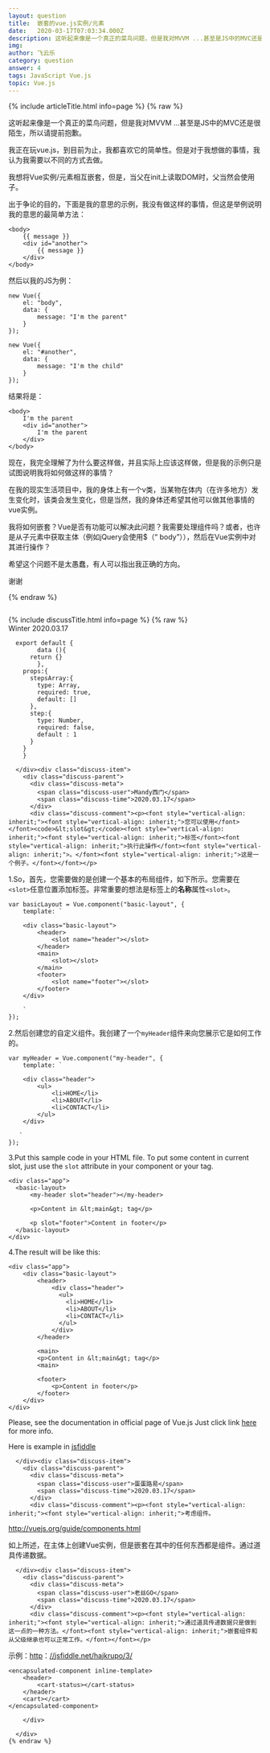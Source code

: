 ```yaml
---
layout: question
title:  嵌套的vue.js实例/元素
date:   2020-03-17T07:03:34.000Z
description: 这听起来像是一个真正的菜鸟问题，但是我对MVVM ...甚至是JS中的MVC还是很陌生，所以请提前抱歉。我正在玩vue.js，到目前为止，我都喜欢它的...
img: 
author: 飞云乐
category: question
answer: 4
tags: JavaScript Vue.js
topic: Vue.js
---
```

<div class="article-root">
  <div class="article">
    {% include articleTitle.html info=page %}
    {% raw %}
    <div class="article-content"><p><font style="vertical-align: inherit;"><font style="vertical-align: inherit;">这听起来像是一个真正的菜鸟问题，但是我对MVVM ...甚至是JS中的MVC还是很陌生，所以请提前抱歉。</font></font></p>

<p><font style="vertical-align: inherit;"><font style="vertical-align: inherit;">我正在玩vue.js，到目前为止，我都喜欢它的简单性。</font><font style="vertical-align: inherit;">但是对于我想做的事情，我认为我需要以不同的方式去做。</font></font></p>

<p><font style="vertical-align: inherit;"><font style="vertical-align: inherit;">我想将Vue实例/元素相互嵌套，但是，当父在init上读取DOM时，父当然会使用子。</font></font></p>

<p><font style="vertical-align: inherit;"><font style="vertical-align: inherit;">出于争论的目的，下面是我的意思的示例，我没有做这样的事情，但这是举例说明我的意思的最简单方法： </font></font></p>

<pre><code>&lt;body&gt;<font></font>
    {{ message }}<font></font>
    &lt;div id="another"&gt;<font></font>
        {{ message }}<font></font>
    &lt;/div&gt;<font></font>
&lt;/body&gt;<font></font>
</code></pre>

<p><font style="vertical-align: inherit;"><font style="vertical-align: inherit;">然后以我的JS为例：</font></font></p>

<pre><code>new Vue({<font></font>
    el: "body",<font></font>
    data: {<font></font>
        message: "I'm the parent"<font></font>
    }<font></font>
});<font></font>
<font></font>
new Vue({<font></font>
    el: "#another",<font></font>
    data: {<font></font>
        message: "I'm the child"<font></font>
    }<font></font>
});<font></font>
</code></pre>

<p><font style="vertical-align: inherit;"><font style="vertical-align: inherit;">结果将是：</font></font></p>

<pre><code>&lt;body&gt;<font></font>
    I'm the parent<font></font>
    &lt;div id="another"&gt;<font></font>
        I'm the parent<font></font>
    &lt;/div&gt;<font></font>
&lt;/body&gt;<font></font>
</code></pre>

<p><font style="vertical-align: inherit;"><font style="vertical-align: inherit;">现在，我完全理解了为什么要这样做，并且实际上应该这样做，但是我的示例只是试图说明我将如何做这样的事情？</font></font></p>

<p><font style="vertical-align: inherit;"><font style="vertical-align: inherit;">在我的现实生活项目中，我的身体上有一个v类，当某物在体内（在许多地方）发生变化时，该类会发生变化，但是当然，我的身体还希望其他可以做其他事情的vue实例。</font></font></p>

<p><font style="vertical-align: inherit;"><font style="vertical-align: inherit;">我将如何嵌套？</font><font style="vertical-align: inherit;">Vue是否有功能可以解决此问题？</font><font style="vertical-align: inherit;">我需要处理组件吗？</font><font style="vertical-align: inherit;">或者，也许是从子元素中获取主体（例如jQuery会使用$（“ body”）），然后在Vue实例中对其进行操作？</font></font></p>

<p><font style="vertical-align: inherit;"><font style="vertical-align: inherit;">希望这个问题不是太愚蠢，有人可以指出我正确的方向。</font></font></p>

<p><font style="vertical-align: inherit;"><font style="vertical-align: inherit;">谢谢</font></font></p></div>
    {% endraw %}
  </div>
  <p style="height: 0;width:0;overflow: hidden;"> 第1879篇《嵌套的vue.js实例/元素》来自Winter(https://github.com/aiyld/aiyld.github.io)的站点</p>
  <div class="discuss-wrapper">
    {% include discussTitle.html info=page %}
    {% raw %}
    <div class="discuss-item">
        <div class="discuss-parent">
          <div class="discuss-meta">
            <span class="discuss-user">Winter</span>
            <span class="discuss-time">2020.03.17</span>
          </div>
          <div class="discuss-comment"><pre><code class="language-javascript">	export default {
		data (){
      return {}
		},
    props:{
      stepsArray:{
        type: Array,
        required: true,
        default: []
      },
      step:{
        type: Number,
        required: false,
        default : 1
      }
    }
	}</code></pre></div>
        </div>
        
      </div><div class="discuss-item">
        <div class="discuss-parent">
          <div class="discuss-meta">
            <span class="discuss-user">Mandy西门</span>
            <span class="discuss-time">2020.03.17</span>
          </div>
          <div class="discuss-comment"><p><font style="vertical-align: inherit;"><font style="vertical-align: inherit;">您可以使用</font></font><code>&lt;slot&gt;</code><font style="vertical-align: inherit;"><font style="vertical-align: inherit;">标签</font><font style="vertical-align: inherit;">执行此操作</font><font style="vertical-align: inherit;">。</font><font style="vertical-align: inherit;">这是一个例子。</font></font></p>

<p><font style="vertical-align: inherit;"><font style="vertical-align: inherit;">1.So，首先，您需要做的是创建一个基本的布局组件，如下所示。</font><font style="vertical-align: inherit;">您需要在</font></font><code>&lt;slot&gt;</code><font style="vertical-align: inherit;"><font style="vertical-align: inherit;">任意位置</font><font style="vertical-align: inherit;">添加</font><font style="vertical-align: inherit;">标签。</font><font style="vertical-align: inherit;">非常重要的想法是</font><font style="vertical-align: inherit;">标签</font><font style="vertical-align: inherit;">上</font><font style="vertical-align: inherit;">的</font></font><strong><font style="vertical-align: inherit;"><font style="vertical-align: inherit;">名称</font></font></strong><font style="vertical-align: inherit;"><font style="vertical-align: inherit;">属性</font></font><code>&lt;slot&gt;</code><font style="vertical-align: inherit;"><font style="vertical-align: inherit;">。</font></font></p>

<pre><code>var basicLayout = Vue.component("basic-layout", {<font></font>
    template: `<font></font>
<font></font>
    &lt;div class="basic-layout"&gt;<font></font>
        &lt;header&gt;<font></font>
            &lt;slot name="header"&gt;&lt;/slot&gt;<font></font>
        &lt;/header&gt;<font></font>
        &lt;main&gt;<font></font>
            &lt;slot&gt;&lt;/slot&gt;<font></font>
        &lt;/main&gt;<font></font>
        &lt;footer&gt;<font></font>
            &lt;slot name="footer"&gt;&lt;/slot&gt;<font></font>
        &lt;/footer&gt;<font></font>
    &lt;/div&gt;<font></font>
<font></font>
    `<font></font>
});<font></font>
</code></pre>

<p><font style="vertical-align: inherit;"><font style="vertical-align: inherit;">2.然后创建您的自定义组件。</font><font style="vertical-align: inherit;">我创建了一个</font></font><code>myHeader</code><font style="vertical-align: inherit;"><font style="vertical-align: inherit;">组件来向您展示它是如何工作的。</font></font></p>

<pre><code>var myHeader = Vue.component("my-header", {<font></font>
    template: `<font></font>
<font></font>
    &lt;div class="header"&gt;<font></font>
        &lt;ul&gt;<font></font>
            &lt;li&gt;HOME&lt;/li&gt;<font></font>
            &lt;li&gt;ABOUT&lt;/li&gt;<font></font>
            &lt;li&gt;CONTACT&lt;/li&gt;<font></font>
        &lt;/ul&gt;<font></font>
    &lt;/div&gt;<font></font>
<font></font>
   `<font></font>
});<font></font>
</code></pre>

<p>3.Put this sample code in your HTML file.
To put some content in current slot, just use the <code>slot</code> attribute in your component or your tag.</p>

<pre><code>&lt;div class="app"&gt;<font></font>
  &lt;basic-layout&gt;<font></font>
      &lt;my-header slot="header"&gt;&lt;/my-header&gt;<font></font>
<font></font>
      &lt;p&gt;Content in &amp;lt;main&amp;gt; tag&lt;/p&gt;<font></font>
<font></font>
      &lt;p slot="footer"&gt;Content in footer&lt;/p&gt;<font></font>
  &lt;/basic-layout&gt;<font></font>
&lt;/div&gt;<font></font>
</code></pre>

<p>4.The result will be like this:</p>

<pre><code>&lt;div class="app"&gt;<font></font>
    &lt;div class="basic-layout"&gt;<font></font>
        &lt;header&gt;<font></font>
            &lt;div class="header"&gt;<font></font>
              &lt;ul&gt;<font></font>
                &lt;li&gt;HOME&lt;/li&gt;<font></font>
                &lt;li&gt;ABOUT&lt;/li&gt;<font></font>
                &lt;li&gt;CONTACT&lt;/li&gt;<font></font>
              &lt;/ul&gt;<font></font>
            &lt;/div&gt;<font></font>
        &lt;/header&gt;<font></font>
<font></font>
        &lt;main&gt;<font></font>
        &lt;p&gt;Content in &amp;lt;main&amp;gt; tag&lt;/p&gt;<font></font>
        &lt;main&gt;<font></font>
<font></font>
        &lt;footer&gt;<font></font>
            &lt;p&gt;Content in footer&lt;/p&gt;<font></font>
        &lt;/footer&gt;<font></font>
    &lt;/div&gt;<font></font>
&lt;/div&gt;<font></font>
</code></pre>

<p>Please, see the documentation in official page of Vue.js
Just click link <a href="https://vuejs.org/v2/guide/components.html#Named-Slots" rel="nofollow noreferrer">here</a> for more info.</p>

<p>Here is example in <a href="https://jsfiddle.net/riverside256/kd51dg3q/" rel="nofollow noreferrer">jsfiddle</a></p></div>
        </div>
        
      </div><div class="discuss-item">
        <div class="discuss-parent">
          <div class="discuss-meta">
            <span class="discuss-user">蛋蛋路易</span>
            <span class="discuss-time">2020.03.17</span>
          </div>
          <div class="discuss-comment"><p><font style="vertical-align: inherit;"><font style="vertical-align: inherit;">考虑组件。
</font></font><a href="http://vuejs.org/guide/components.html" rel="noreferrer"><font style="vertical-align: inherit;"><font style="vertical-align: inherit;">http://vuejs.org/guide/components.html</font></font></a></p>

<p><font style="vertical-align: inherit;"><font style="vertical-align: inherit;">如上所述，在主体上创建Vue实例，但是嵌套在其中的任何东西都是组件。</font><font style="vertical-align: inherit;">通过道具传递数据。</font></font></p></div>
        </div>
        
      </div><div class="discuss-item">
        <div class="discuss-parent">
          <div class="discuss-meta">
            <span class="discuss-user">老丝GO</span>
            <span class="discuss-time">2020.03.17</span>
          </div>
          <div class="discuss-comment"><p><font style="vertical-align: inherit;"><font style="vertical-align: inherit;">通过道具传递数据只是做到这一点的一种方法。</font><font style="vertical-align: inherit;">嵌套组件和从父级继承也可以正常工作。</font></font></p>

<p><font style="vertical-align: inherit;"><font style="vertical-align: inherit;">示例：</font><a href="http://jsfiddle.net/hajkrupo/3/" rel="noreferrer"><font style="vertical-align: inherit;">http</font></a><font style="vertical-align: inherit;">：</font></font><a href="http://jsfiddle.net/hajkrupo/3/" rel="noreferrer"><font style="vertical-align: inherit;"><font style="vertical-align: inherit;">//jsfiddle.net/hajkrupo/3/</font></font></a></p>

<pre><code>&lt;encapsulated-component inline-template&gt;<font></font>
    &lt;header&gt;<font></font>
        &lt;cart-status&gt;&lt;/cart-status&gt;<font></font>
    &lt;/header&gt;<font></font>
    &lt;cart&gt;&lt;/cart&gt;<font></font>
&lt;/encapsulated-component&gt;<font></font>
</code></pre></div>
        </div>
        
      </div>
    {% endraw %}
  </div>
<div>
